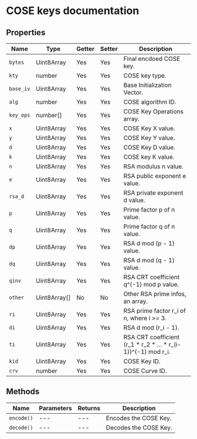 # COSE keys documentation

## Properties

| Name | Type | Getter | Setter | Description |
| ---- | ---- | ------ | ------ | ----------- |
| `bytes` | Uint8Array | Yes | Yes | Final encdoed COSE key. | 
| `kty` | number | Yes | Yes | COSE key type. | 
| `base_iv` | Uint8Array | Yes | Yes | Base Initialization Vector. | 
| `alg` | number | Yes | Yes | COSE algorithm ID. | 
| `key_ops` | number[] | Yes | Yes | COSE Key Operations array. | 
| `x` | Uint8Array | Yes | Yes | COSE Key X value. | 
| `y` | Uint8Array | Yes | Yes | COSE Key Y value. | 
| `d` | Uint8Array | Yes | Yes | COSE Key D value. | 
| `k` | Uint8Array | Yes | Yes | COSE key K value. | 
| `n` | Uint8Array | Yes | Yes | RSA modulus n value. | 
| `e` | Uint8Array | Yes | Yes | RSA public exponent e value. | 
| `rsa_d` | Uint8Array | Yes | Yes | RSA private exponent d value. | 
| `p` | Uint8Array | Yes | Yes | Prime factor p of n value. | 
| `q` | Uint8Array | Yes | Yes | Prime factor q of n value. | 
| `dp` | Uint8Array | Yes | Yes | RSA d mod (p - 1) value. | 
| `dq` | Uint8Array | Yes | Yes | RSA d mod (q - 1) value. | 
| `qinv` | Uint8Array | Yes | Yes | RSA CRT coefficient q^(-1) mod p value. | 
| `other` | Uint8Array[] | No | No | Other RSA prime infos, an array. | 
| `ri` | Uint8Array | Yes | Yes | RSA prime factor r\_i of n, where i >= 3. | 
| `di` | Uint8Array | Yes | Yes | RSA d mod (r\_i - 1). | 
| `ti` | Uint8Array | Yes | Yes | RSA CRT coefficient (r\_1 * r\_2 * ... * r_(i-1))^(-1) mod r\_i. | 
| `kid` | Uint8Array | Yes | Yes | COSE Key ID. | 
| `crv` | number| Yes | Yes | COSE Curve ID. | 


## Methods 

| Name | Parameters | Returns | Description |
| ---- | ---------- | ------- | ----------- |
| `encode()` | --- | --- | Encodes the COSE Key. | 
| `decode()` | --- | --- | Decodes the COSE Key. | 

